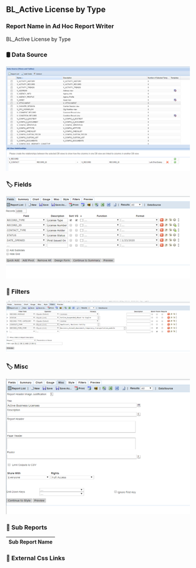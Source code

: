 ## BL_Active License by Type


### Report Name in Ad Hoc Report Writer

BL_Active License by Type


### :oil_drum: Data Source
![](DataSource.png)

### :label: Fields
![](Fields.png)


### :badminton: Filters
![](Filters.png)

### :label: Misc
![](misc.png)


### :bookmark_tabs: Sub Reports

|  Sub Report Name                                                                                       |
|--------------------------------------------------------------------------------------------------------|


### :link: External Css Links 
 

